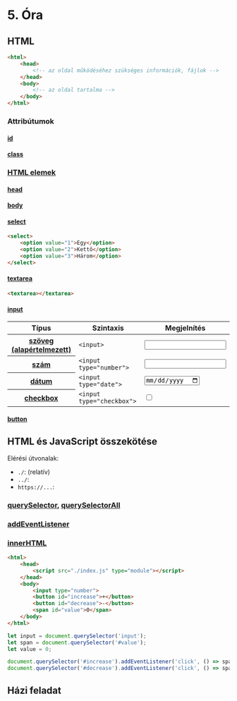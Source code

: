 # 5. Óra

## HTML

```html
<html>
    <head>
        <!-- az oldal működéséhez szükséges információk, fájlok -->
    </head>
    <body>
        <!-- az oldal tartalma -->
    </body>
</html>
```

### Attribútumok

#### [id](https://developer.mozilla.org/en-US/docs/Web/HTML/Global_attributes/id)

#### [class](https://developer.mozilla.org/en-US/docs/Web/HTML/Global_attributes/class)

### [HTML elemek](https://developer.mozilla.org/en-US/docs/Web/HTML/Element)

#### [head](https://developer.mozilla.org/en-US/docs/Web/HTML/Element/head)

#### [body](https://developer.mozilla.org/en-US/docs/Web/HTML/Element/body)

#### [select](https://developer.mozilla.org/en-US/docs/Web/HTML/Element/select)

```html
<select>
    <option value="1">Egy</option>
    <option value="2">Kettő</option>
    <option value="3">Három</option>
</select>
```

#### [textarea](https://developer.mozilla.org/en-US/docs/Web/HTML/Element/textarea)

```html
<textarea></textarea>
```

#### [input](https://developer.mozilla.org/en-US/docs/Web/HTML/Element/input)

<table>
    <thead>
        <tr>
            <th>Típus</th>
            <th>Szintaxis</th>
            <th>Megjelnítés</th>
        </tr>
    </thead>
    <tbody>
        <tr>
            <th>
                <a href="https://developer.mozilla.org/en-US/docs/Web/HTML/Element/input/text">szöveg (alapértelmezett)</a>
            </th>
            <td>
                <code>&lt;input&gt;</code>
            </td>
            <td>
                <input>
            </td>
        </tr>
        <tr>
            <th>
                <a href="https://developer.mozilla.org/en-US/docs/Web/HTML/Element/input/number">szám</a>
            </th>
            <td>
                <code>&lt;input type="number"&gt;</code>
            </td>
            <td>
                <input type="number">
            </td>
        </tr>
        <tr>
            <th>
                <a href="https://developer.mozilla.org/en-US/docs/Web/HTML/Element/input/date">dátum</a>
            </th>
            <td>
                <code>&lt;input type="date"&gt;</code>
            </td>
            <td>
                <input type="date">
            </td>
        </tr>
        <tr>
            <th>
                <a href="https://developer.mozilla.org/en-US/docs/Web/HTML/Element/input/checkbox">checkbox</a>
            </th>
            <td>
                <code>&lt;input type="checkbox"&gt;</code>
            </td>
            <td>
                <input type="checkbox">
            </td>
        </tr>
    </tbody>
</table>

#### [button](https://developer.mozilla.org/en-US/docs/Web/HTML/Element/button)

## HTML és JavaScript összekötése

Elérési útvonalak:
- `./`: (relatív)
- `../`:
- `https://...`:

### [querySelector](https://developer.mozilla.org/en-US/docs/Web/API/Document/querySelector), [querySelectorAll](https://developer.mozilla.org/en-US/docs/Web/API/Document/querySelectorAll)

### [addEventListener](https://developer.mozilla.org/en-US/docs/Web/API/EventTarget/addEventListener)

### [innerHTML](https://developer.mozilla.org/en-US/docs/Web/API/Element/innerHTML)

```html
<html>
    <head>
        <script src="./index.js" type="module"></script>
    </head>
    <body>
        <input type="number">
        <button id="increase">+</button>
        <button id="decrease">-</button>
        <span id="value">0</span>
    </body>
</html>
```

```javascript
let input = document.querySelector('input');
let span = document.querySelector('#value');
let value = 0;

document.querySelector('#increase').addEventListener('click', () => span.innerHTML = `${value + input.valueAsNumber}`);
document.querySelector('#decrease').addEventListener('click', () => span.innerHTML = `${value - input.valueAsNumber}`);
```

## Házi feladat